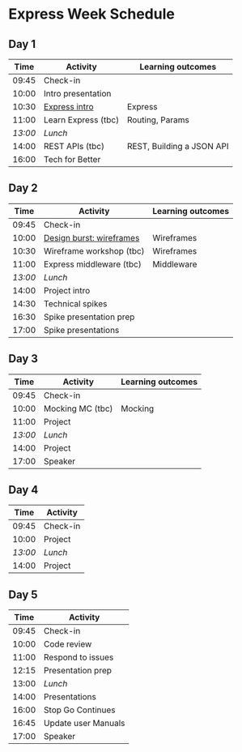 # Express Week Schedule

## Day 1

| Time    | Activity                       | Learning outcomes         |
| ------- | ------------------------------ | ------------------------- |
| 09:45   | Check-in                       |                           |
| 10:00   | Intro presentation             |                           |
| 10:30   | [Express intro][express-intro] | Express                   |
| 11:00   | Learn Express (tbc)            | Routing, Params           |
| _13:00_ | _Lunch_                        |                           |
| 14:00   | REST APIs (tbc)                | REST, Building a JSON API |
| 16:00   | Tech for Better                |                           |

[express-intro]: https://github.com/oliverjam/express-intro

## Day 2

| Time    | Activity                                  | Learning outcomes |
| ------- | ----------------------------------------- | ----------------- |
| 09:45   | Check-in                                  |                   |
| 10:00   | [Design burst: wireframes][db-wireframes] | Wireframes        |
| 10:30   | Wireframe workshop (tbc)                  | Wireframes        |
| 11:00   | Express middleware (tbc)                  | Middleware        |
| _13:00_ | _Lunch_                                   |                   |
| 14:00   | Project intro                             |                   |
| 14:30   | Technical spikes                          |                   |
| 16:30   | Spike presentation prep                   |                   |
| 17:00   | Spike presentations                       |                   |

[db-wireframes]: https://docs.google.com/presentation/d/1l5DCpoFwiMLNi0X4gnqqStav--XQJ7-sdLyW86zgxBc/

## Day 3

| Time    | Activity         | Learning outcomes |
| ------- | ---------------- | ----------------- |
| 09:45   | Check-in         |                   |
| 10:00   | Mocking MC (tbc) | Mocking           |
| 11:00   | Project          |                   |
| _13:00_ | _Lunch_          |                   |
| 14:00   | Project          |                   |
| 17:00   | Speaker          |                   |

## Day 4

| Time    | Activity |
| ------- | -------- |
| 09:45   | Check-in |
| 10:00   | Project  |
| _13:00_ | _Lunch_  |
| 14:00   | Project  |

## Day 5

| Time  | Activity            |
| ----- | ------------------- |
| 09:45 | Check-in            |
| 10:00 | Code review         |
| 11:00 | Respond to issues   |
| 12:15 | Presentation prep   |
| 13:00 | _Lunch_             |
| 14:00 | Presentations       |
| 16:00 | Stop Go Continues   |
| 16:45 | Update user Manuals |
| 17:00 | Speaker             |
